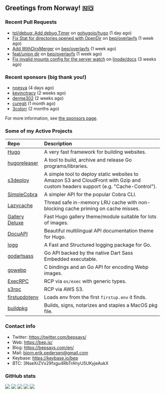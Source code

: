 ## Greetings from Norway! 🇳🇴

### Recent Pull Requests

- [tpl/debug: Add debug.Timer](https://github.com/gohugoio/hugo/pull/11581) on [gohugoio/hugo](https://github.com/gohugoio/hugo) (1 day ago)
- [Fix Stat for directories opened with OpenDir](https://github.com/bep/overlayfs/pull/8) on [bep/overlayfs](https://github.com/bep/overlayfs) (1 week ago)
- [Add WithDirsMerger](https://github.com/bep/overlayfs/pull/7) on [bep/overlayfs](https://github.com/bep/overlayfs) (1 week ago)
- [feat/union dir](https://github.com/bep/overlayfs/pull/6) on [bep/overlayfs](https://github.com/bep/overlayfs) (1 week ago)
- [Fix invalid mounts config for the server watch](https://github.com/linode/docs/pull/6635) on [linode/docs](https://github.com/linode/docs) (3 weeks ago)

### Recent sponsors (big thank you!)

- [noesya](https://github.com/noesya) (4 days ago)
- [kevinctracy](https://github.com/kevinctracy) (2 weeks ago)
- [derme302](https://github.com/derme302) (2 weeks ago)
- [curegit](https://github.com/curegit) (1 month ago)
- [3colorr](https://github.com/3colorr) (2 months ago)

For more information, see [the sponsors page](https://github.com/sponsors/bep/).

### Some of my Active Projects

| Repo  | Description |
| :---------------------------------------- | :------------------------------------------- |
| [Hugo](https://github.com/gohugoio/hugo)|A very fast framework for building websites. |
| [hugoreleaser](https://github.com/gohugoio/hugoreleaser)| A tool to build, archive and release Go programs/libraries.  |
| [s3deploy](https://github.com/bep/s3deploy)| A simple tool to deploy static websites to Amazon S3 and CloudFront with Gzip and custom headers support (e.g. "Cache-Control").|
| [SimpleCobra](https://github.com/bep/simplecobra)|A simpler API for the popular Cobra CLI.|
| [Lazycache](https://github.com/bep/lazycache)| Thread safe in-memory LRU cache with non-blocking cache priming on cache misses.  |
| [Gallery Deluxe](https://github.com/bep/gallerydeluxe)|Fast Hugo gallery theme/module suitable for lots of images.  |
| [DocuAPI](https://github.com/bep/docuapi)| Beautiful multilingual API documentation theme for Hugo.  |
| [logg](https://github.com/bep/logg)| A Fast and Structured logging package for Go.  |
| [godartsass](https://github.com/bep/godartsass)| Go API backed by the native Dart Sass Embedded executable. |
| [gowebp](https://github.com/bep/gowebp)|C bindings and an Go API for encoding Webp images. |
| [ExecRPC](https://github.com/bep/execrpc)|RCP via `os/exec` with generic types.  |
| [s3rpc](https://github.com/bep/s3rpc)|RCP via AWS S3.|
| [firstupdotenv](https://github.com/bep/firstupdotenv)|Loads env from the first `firstup.env` it finds. |
| [buildpkg](https://github.com/bep/buildpkg)| Builds, signs, notarizes and staples a MacOS pkg file. |

### Contact info
- Twitter: https://twitter.com/bepsays/
- Web: https://bep.is/
- Blog: https://bepsays.com/en/
- Mail: bjorn.erik.pedersen@gmail.com
- Keybase: https://keybase.io/bep
- BTC: 3NseXrZVx29fxgu4RbTrAhyU5UKyjeAukX


### GitHub stats

![](https://github-profile-summary-cards.vercel.app/api/cards/profile-details?username=bep&theme=github)
![](https://github-profile-summary-cards.vercel.app/api/cards/repos-per-language?username=bep&theme=github)
![](https://github-profile-summary-cards.vercel.app/api/cards/most-commit-language?username=bep&theme=github)
![](https://github-profile-summary-cards.vercel.app/api/cards/stats?username=bep&theme=github)
![](https://github-profile-summary-cards.vercel.app/api/cards/productive-time?username=bep&theme=github)
